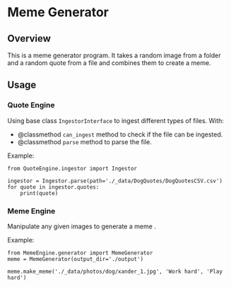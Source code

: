 # Meme Generator

## Overview
This is a meme generator program. It takes a random image from a folder and a random quote from a file and combines them to create a meme.

## Usage
### Quote Engine
Using base class `IngestorInterface` to ingest different types of files.
With:
- @classmethod `can_ingest` method to check if the file can be ingested.
- @classmethod `parse` method to parse the file.

Example:
```
from QuoteEngine.ingestor import Ingestor

ingestor = Ingestor.parse(path='./_data/DogQuotes/DogQuotesCSV.csv')
for quote in ingestor.quotes:
    print(quote)
```

### Meme Engine
Manipulate any given images to generate a meme
.

Example:
```
from MemeEngine.generator import MemeGenerator
meme = MemeGenerator(output_dir='./output')

meme.make_meme('./_data/photos/dog/xander_1.jpg', 'Work hard', 'Play hard')
```